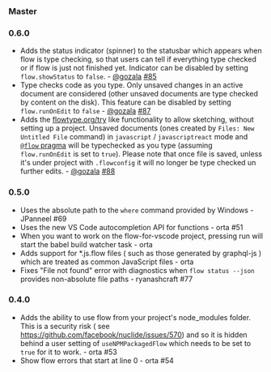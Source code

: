 ### Master

### 0.6.0

* Adds the status indicator (spinner) to the statusbar which appears when flow is
  type checking, so that users can tell if everything type checked or if flow is
  just not finished yet. Indicator can be disabled by setting `flow.showStatus` to
  `false`. - [@gozala][] [#85](https://github.com/flowtype/flow-for-vscode/pull/85)
* Type checks code as you type. Only unsaved changes in an active document are
  considered (other unsaved documents are type checked by content on the disk).
  This feature can be disabled by setting `flow.runOnEdit` to `false` - [@gozala][]
  [#87](https://github.com/flowtype/flow-for-vscode/pull/87)
* Adds the [flowtype.org/try](http://flowtype.org/try/) like functionality to allow
  sketching, without setting up a project. Unsaved documents (ones created by
  `Files: New Untitled File` command) in `javascript` / `javascriptreact` mode and
  [`@flow` pragma](https://flowtype.org/docs/new-project.html#typechecking-your-files)
  will be typechecked as you type (assuming `flow.runOnEdit` is set to `true`). Please
  note that once file is saved, unless it's under project with `.flowconfig` it will
  no longer be type checked un further edits. - [@gozala]
  [#88](https://github.com/flowtype/flow-for-vscode/pull/88)

### 0.5.0

* Uses the absolute path to the `where` command provided by Windows - JPanneel #69
* Uses the new VS Code autocompletion API for functions - orta #51
* When you want to work on the flow-for-vscode project, pressing run will start the
  babel build watcher task - orta
* Adds support for *.js.flow files ( such as those generated by graphql-js ) which are 
  treated as common JavaScript files - orta
* Fixes "File not found" error with diagnostics when `flow status --json` provides
  non-absolute file paths - ryanashcraft #77

### 0.4.0

* Adds the ability to use flow from your project's node_modules folder. 
  This is a security risk ( see https://github.com/facebook/nuclide/issues/570) and so it
  is hidden behind a user setting of `useNPMPackagedFlow` which needs to be set to `true`
  for it to work. - orta #53
* Show flow errors that start at line 0 - orta #54 

[@gozala]:https://github.com/Gozala
